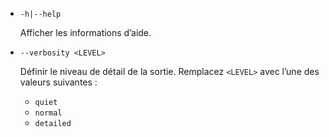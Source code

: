 * `-h|--help`

  Afficher les informations d’aide.

* `--verbosity <LEVEL>`

  Définir le niveau de détail de la sortie. Remplacez `<LEVEL>` avec l’une des valeurs suivantes :
  
  * `quiet`
  * `normal`
  * `detailed`